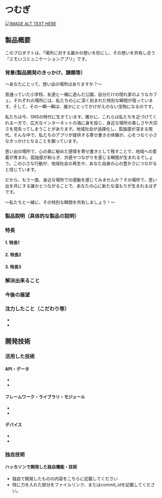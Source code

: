 # つむぎ

[![IMAGE ALT TEXT HERE](https://jphacks.com/wp-content/uploads/2024/07/JPHACKS2024_ogp.jpg)](https://www.youtube.com/watch?v=DZXUkEj-CSI)

## 製品概要
このプロダクトは、「場所に対する誰かの想いを形にし、その想いを共有し合う『エモいコミュニケーションアプリ」です。

### 背景(製品開発のきっかけ、課題等）
〜あなたにとって、想い出の場所はありますか？〜

昔通っていた小学校、友達と一緒に遊んだ公園、自分だけの隠れ家のようなカフェ。それぞれの場所には、私たちの心に深く刻まれた特別な瞬間が宿っています。そして、その一瞬一瞬は、誰かにとってかけがえのない宝物になるのです。

私たちは今、SNSの時代に生きています。確かに、これらは私たちを近づけてくれる一方で、広大なインターネットの海に身を投じ、身近な場所の美しさや大切さを見失ってしまうことがあります。地域社会が過疎化し、孤独感が深まる現代。そんな中で、私たちのアプリが提供する寄せ書きの体験が、心をつなぐ小さなきっかけとなることを願っています。

思い出の場所で、心の奥に秘めた感情を寄せ書きとして残すことで、地域への愛着が育まれ、孤独感が和らぎ、共感やつながりを感じる瞬間が生まれるでしょう。この小さな行動が、地域社会の再生や、あなた自身の心の豊かさにつながると信じています。

だから、もう一度、身近な場所での感動を感じてみませんか？その場所で、思い出を共にする誰かとつながることで、あなたの心に新たな温もりが生まれるはずです。

〜私たちと一緒に、その特別な瞬間を共有しましょう！〜

### 製品説明（具体的な製品の説明）


### 特長
#### 1. 特長1
#### 2. 特長2
#### 3. 特長3

### 解決出来ること
### 今後の展望
### 注力したこと（こだわり等）
* 
* 

## 開発技術
### 活用した技術
#### API・データ
* 
* 

#### フレームワーク・ライブラリ・モジュール
* 
* 

#### デバイス
* 
* 

### 独自技術
#### ハッカソンで開発した独自機能・技術
* 独自で開発したものの内容をこちらに記載してください
* 特に力を入れた部分をファイルリンク、またはcommit_idを記載してください。
